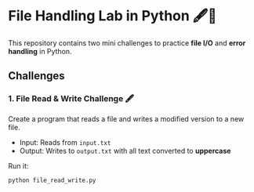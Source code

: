 # File Handling Lab in Python 🖋️🧪

This repository contains two mini challenges to practice **file I/O** and **error handling** in Python.

## Challenges

### 1. File Read & Write Challenge 🖋️
Create a program that reads a file and writes a modified version to a new file.

- Input: Reads from `input.txt`
- Output: Writes to `output.txt` with all text converted to **uppercase**

Run it:
```bash
python file_read_write.py
